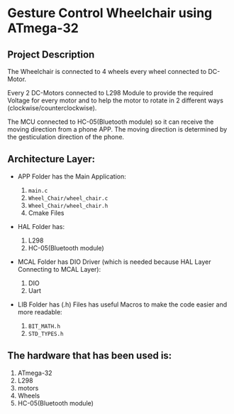# Gesture Control Wheelchair using ATmega-32

## Project Description
The Wheelchair is connected to 4 wheels every wheel connected to DC-Motor.

Every 2 DC-Motors connected to L298 Module to provide the required Voltage for every motor and to help the motor to rotate in 2 different ways (clockwise/counterclockwise).

The MCU connected to HC-05(Bluetooth module) so it can receive the moving direction from a phone APP.
The moving direction is determined by the gesticulation direction of the phone.

## Architecture Layer:

 - APP Folder has the Main Application: 
   1. `main.c` 
   2. `Wheel_Chair/wheel_chair.c`
   3. `Wheel_Chair/wheel_chair.h`
   4. Cmake Files
   
 - HAL Folder has: 
    1. L298
    2. HC-05(Bluetooth module)
    
 - MCAL Folder has DIO Driver (which is needed because HAL Layer Connecting to MCAL Layer):
   1. DIO
   2. Uart
   
 - LIB Folder has (.h) Files has useful Macros to make the code easier and more readable:
   1. `BIT_MATH.h`
   2. `STD_TYPES.h`

## The hardware that has been used is:
 1. ATmega-32
 2. L298
 3. motors
 4. Wheels
 5. HC-05(Bluetooth module)
